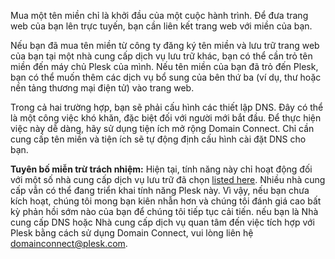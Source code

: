 Mua một tên miền chỉ là khởi đầu của một cuộc hành trình. Để đưa trang web của bạn lên trực tuyến, bạn cần liên kết trang web với miền của bạn.

Nếu bạn đã mua tên miền từ công ty đăng ký tên miền và lưu trữ trang web của bạn tại một nhà cung cấp dịch vụ lưu trữ khác, bạn có thể cần trỏ tên miền đến máy chủ Plesk của mình. Nếu tên miền của bạn đã trỏ đến Plesk, bạn có thể muốn thêm các dịch vụ bổ sung của bên thứ ba (ví dụ, thư hoặc nền tảng thương mại điện tử) vào trang web.  

Trong cả hai trường hợp, bạn sẽ phải cấu hình các thiết lập DNS. Đây có thể là một công việc khó khăn, đặc biệt đối với người mới bắt đầu. Để thực hiện việc này dễ dàng, hãy sử dụng tiện ích mở rộng Domain Connect. Chỉ cần cung cấp tên miền và tiện ích sẽ tự động định cấu hình cài đặt DNS cho bạn.

**Tuyên bố miễn trừ trách nhiệm:** Hiện tại, tính năng này chỉ hoạt động đối với một số nhà cung cấp dịch vụ lưu trữ đã chọn [listed here](https://www.domainconnect.org). Nhiều nhà cung cấp vẫn có thể đang triển khai tính năng Plesk này. Vì vậy, nếu bạn chưa kích hoạt, chúng tôi mong bạn kiên nhẫn hơn và chúng tôi đánh giá cao bất kỳ phản hồi sớm nào của bạn để chúng tôi tiếp tục cải tiến. nếu bạn là Nhà cung cấp DNS hoặc Nhà cung cấp dịch vụ quan tâm đến việc tích hợp với Plesk bằng cách sử dụng Domain Connect, vui lòng liên hệ [domainconnect@plesk.com](mailto:domainconnect@plesk.com).